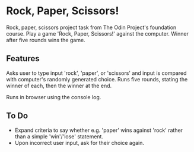 # Rock, Paper, Scissors!
Rock, paper, scissors project task from The Odin Project's foundation course.
Play a game 'Rock, Paper, Scissors!' against the computer. Winner after five rounds wins the game.

## Features
Asks user to type input 'rock', 'paper', or 'scissors' and input is compared with computer's randomly generated choice.
Runs five rounds, stating the winner of each, then the winner at the end. 

Runs in browser using the console log. 

## To Do
- Expand criteria to say whether e.g. 'paper' wins against 'rock' rather than a simple 'win'/'lose' statement.
- Upon incorrect user input, ask for their choice again. 

